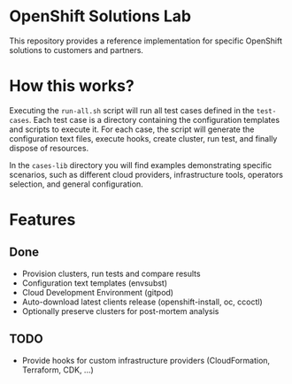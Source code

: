 # OpenShift Solutions Lab

This repository provides a reference implementation for specific OpenShift solutions to customers and partners. 

# How this works?

Executing the ```run-all.sh``` script will run all test cases defined in the ```test-cases```. Each test case is a directory containing the configuration templates and scripts to execute it. For each case, the script will generate the configuration text files, execute hooks, create cluster, run test, and finally dispose of resources. 

In the ```cases-lib``` directory you will find examples demonstrating specific scenarios, such as different cloud providers, infrastructure tools, operators selection, and general configuration.


# Features

## Done
* Provision clusters, run tests and compare results
* Configuration text templates (envsubst)
* Cloud Development Environment (gitpod)
* Auto-download latest clients release (openshift-install, oc, ccoctl) 
* Optionally preserve clusters for post-mortem analysis

## TODO
* Provide hooks for custom infrastructure providers (CloudFormation, Terraform, CDK, ...)
